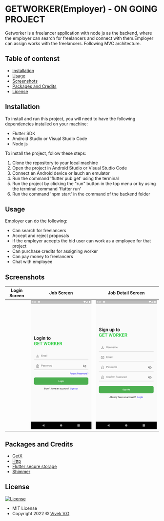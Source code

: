  # GETWORKER(Employer) - ON GOING PROJECT


Getworker is a freelancer application with node js as the
backend, where the employer can search for freelancers and
connect with them.Employer can assign works with the freelancers.
Following MVC architecture.

## Table of contenst

- [Installation](#installation)
- [Usage](#usage)
- [Screenshots](#screenshots)
- [Packages and Credits](#packages-and-credits)
- [License](#license)

## Installation

To install and run this project, you will need to have the following dependencies installed on
your machine:
 - Flutter SDK
 - Android Studio or Visual Studio Code
 - Node js

To install the project, follow these steps:

1. Clone the repository to your local machine
2. Open the project in Android Studio or Visual Studio Code
3. Connect an Android device or lauch an emulator
4. Run the command 'flutter pub get' using the terminal
5. Run the project by clicking the "run" button in the top menu or by using the terminal
   command 'flutter run'
6. Run the command 'npm start' in the command of the backend folder   


## Usage 

Employer can do  the following:

- Can search for freelancers
- Accept and reject proposals
- If the employer accepts the bid user can work as a employee for that project
- Can purchase credits for assigning worker
- Can pay money to freelancers 
- Chat with employee


## Screenshots 

Login Screen                    |   Job Screen             |  Job Detail Screen
:-------------------------:|:-------------------------:|:-------------------------:
![]()|![](assets/screenshots/login.png)|![](assets/screenshots/signup.png)|![](assets/screenshots/find%20talends.png)


## Packages and Credits

- [GetX](https://github.com/jonataslaw/getx)
- [Http](https://github.com/dart-lang/http/tree/master/pkgs/http)
- [Flutter secure storage](https://github.com/mogol/flutter_secure_storage/tree/develop/flutter_secure_storage)
- [Shimmer](https://github.com/hnvn/flutter_shimmer)



## License

[![License](https://img.shields.io/:License-MIT-blue.svg?style=flat-square)](http://badges.mit-license.org)
- MIT License
- Copyright 2022 © [Vivek V.G](https://github.com/aswinsubhash)







